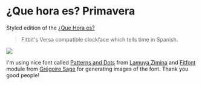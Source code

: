 # ¿Que hora es? Primavera

Styled edition of the [¿Que Hora es?](../que-hora-es/README.md)

> Fitbit's Versa compatible clockface which tells time in Spanish.

![](./screenshots/que-hora-es-primavera1.png)

I'm using nice font called [Patterns and Dots](https://www.dafont.com/patterns-and-dots.font) from [Lamuya Zimina](http://www.zimina.net/) and [Fitfont](https://github.com/gregoiresage/fitfont) module from [Grégoire Sage](https://github.com/gregoiresage) for generating images of the font. Thank you good people!
